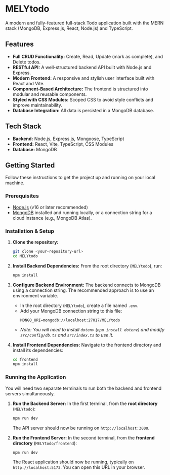 # MELYtodo

A modern and fully-featured full-stack Todo application built with the MERN stack (MongoDB, Express.js, React, Node.js) and TypeScript.

## Features

- **Full CRUD Functionality:** Create, Read, Update (mark as complete), and Delete todos.
- **RESTful API:** A well-structured backend API built with Node.js and Express.
- **Modern Frontend:** A responsive and stylish user interface built with React and Vite.
- **Component-Based Architecture:** The frontend is structured into modular and reusable components.
- **Styled with CSS Modules:** Scoped CSS to avoid style conflicts and improve maintainability.
- **Database Integration:** All data is persisted in a MongoDB database.

## Tech Stack

- **Backend:** Node.js, Express.js, Mongoose, TypeScript
- **Frontend:** React, Vite, TypeScript, CSS Modules
- **Database:** MongoDB

## Getting Started

Follow these instructions to get the project up and running on your local machine.

### Prerequisites

- [Node.js](https://nodejs.org/) (v16 or later recommended)
- [MongoDB](https://www.mongodb.com/try/download/community) installed and running locally, or a connection string for a cloud instance (e.g., MongoDB Atlas).

### Installation & Setup

1.  **Clone the repository:**
    ```bash
    git clone <your-repository-url>
    cd MELYtodo
    ```

2.  **Install Backend Dependencies:**
    From the root directory (`MELYtodo`), run:
    ```bash
    npm install
    ```

3.  **Configure Backend Environment:**
    The backend connects to MongoDB using a connection string. The recommended approach is to use an environment variable.
    *   In the root directory (`MELYtodo`), create a file named `.env`.
    *   Add your MongoDB connection string to this file:
        ```
        MONGO_URI=mongodb://localhost:27017/MELYtodo
        ```
    *   *Note: You will need to install `dotenv` (`npm install dotenv`) and modify `src/config/db.ts` and `src/index.ts` to use it.* 

4.  **Install Frontend Dependencies:**
    Navigate to the frontend directory and install its dependencies:
    ```bash
    cd frontend
    npm install
    ```

### Running the Application

You will need two separate terminals to run both the backend and frontend servers simultaneously.

1.  **Run the Backend Server:**
    In the first terminal, from the **root directory** (`MELYtodo`):
    ```bash
    npm run dev
    ```
    The API server should now be running on `http://localhost:3000`.

2.  **Run the Frontend Server:**
    In the second terminal, from the **frontend directory** (`MELYtodo/frontend`):
    ```bash
    npm run dev
    ```
    The React application should now be running, typically on `http://localhost:5173`. You can open this URL in your browser.
